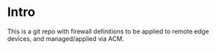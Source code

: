 # Intro

This is a git repo with firewall definitions to be applied to remote edge devices, and managed/applied via ACM.

